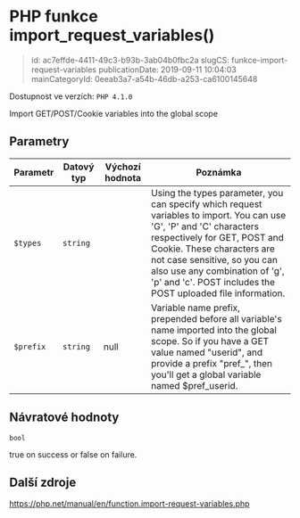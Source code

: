 PHP funkce import_request_variables()
================================

> id: ac7effde-4411-49c3-b93b-3ab04b0fbc2a
> slugCS: funkce-import-request-variables
> publicationDate: 2019-09-11 10:04:03
> mainCategoryId: 0eeab3a7-a54b-46db-a253-ca6100145648

Dostupnost ve verzích: `PHP 4.1.0`

Import GET/POST/Cookie variables into the global scope


Parametry
--------------

| Parametr | Datový typ | Výchozí hodnota | Poznámka |
|-----|-----|-----|-----|
| `$types` | `string` |  | Using the types parameter, you can specify which request variables to import. You can use 'G', 'P' and 'C' characters respectively for GET, POST and Cookie. These characters are not case sensitive, so you can also use any combination of 'g', 'p' and 'c'. POST includes the POST uploaded file information. |
| `$prefix` | `string` | null | Variable name prefix, prepended before all variable's name imported into the global scope. So if you have a GET value named "userid", and provide a prefix "pref_", then you'll get a global variable named $pref_userid. |


Návratové hodnoty
----------------

`bool`

true on success or false on failure.

Další zdroje
------------

https://php.net/manual/en/function.import-request-variables.php
